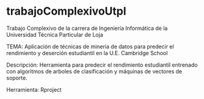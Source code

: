 # trabajoComplexivoUtpl
Trabajo Complexivo de la carrera de Ingeniería Informática de la Universidad Técnica Particular de Loja

TEMA: Aplicación de técnicas de  mineria de datos para predecir el rendimiento y deserción estudiantil en la U.E. Cambridge School

Descripción: Herramienta para predecir el rendimiento estudiantil entrenado con algoritmos de arboles de clasificación y máquinas de vectores de soporte.

Herramienta: Rproject

